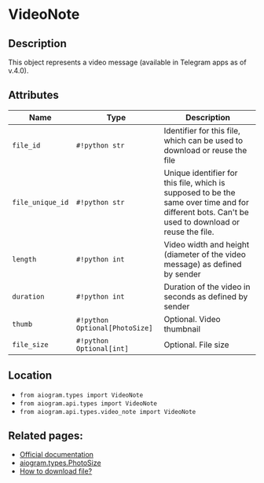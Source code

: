 # VideoNote

## Description

This object represents a video message (available in Telegram apps as of v.4.0).


## Attributes

| Name | Type | Description |
| - | - | - |
| `file_id` | `#!python str` | Identifier for this file, which can be used to download or reuse the file |
| `file_unique_id` | `#!python str` | Unique identifier for this file, which is supposed to be the same over time and for different bots. Can't be used to download or reuse the file. |
| `length` | `#!python int` | Video width and height (diameter of the video message) as defined by sender |
| `duration` | `#!python int` | Duration of the video in seconds as defined by sender |
| `thumb` | `#!python Optional[PhotoSize]` | Optional. Video thumbnail |
| `file_size` | `#!python Optional[int]` | Optional. File size |



## Location

- `from aiogram.types import VideoNote`
- `from aiogram.api.types import VideoNote`
- `from aiogram.api.types.video_note import VideoNote`

## Related pages:

- [Official documentation](https://core.telegram.org/bots/api#videonote)
- [aiogram.types.PhotoSize](../types/photo_size.md)
- [How to download file?](../downloading_files.md)
